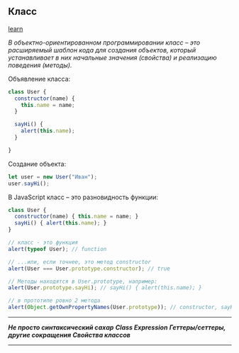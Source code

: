 ## Класс

[learn](https://learn.javascript.ru/class)



*В объектно-ориентированном программировании* *класс* *– это расширяемый шаблон кода для создания объектов, который устанавливает в них начальные значения (свойства) и реализацию поведения (методы).*



Объявление класса:

```javascript
class User {
  constructor(name) {
    this.name = name;
  }

  sayHi() {
    alert(this.name);
  }

}
```

Создание объекта:

```javascript
let user = new User("Иван");
user.sayHi();
```



В JavaScript класс – это разновидность функции:

```javascript
class User {
  constructor(name) { this.name = name; }
  sayHi() { alert(this.name); }
}

// класс - это функция
alert(typeof User); // function

// ...или, если точнее, это метод constructor
alert(User === User.prototype.constructor); // true

// Методы находятся в User.prototype, например:
alert(User.prototype.sayHi); // sayHi() { alert(this.name); }

// в прототипе ровно 2 метода
alert(Object.getOwnPropertyNames(User.prototype)); // constructor, sayHi
```



---

***Не просто синтаксический сахар***
***Class Expression***
***Геттеры/сеттеры, другие сокращения***
***Свойства классов***

---



